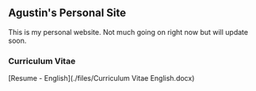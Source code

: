 ## Agustin's Personal Site

This is my personal website. Not much going on right now but will update soon.
### Curriculum Vitae
[Resume - English](./files/Curriculum Vitae English.docx)
